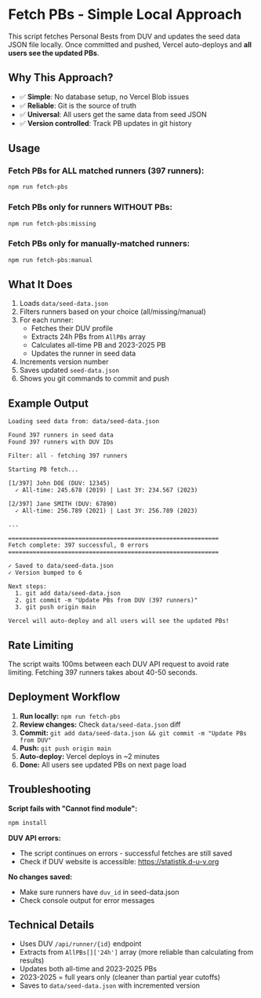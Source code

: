 # Fetch PBs - Simple Local Approach

This script fetches Personal Bests from DUV and updates the seed data JSON file locally. Once committed and pushed, Vercel auto-deploys and **all users see the updated PBs**.

## Why This Approach?

- ✅ **Simple**: No database setup, no Vercel Blob issues
- ✅ **Reliable**: Git is the source of truth
- ✅ **Universal**: All users get the same data from seed JSON
- ✅ **Version controlled**: Track PB updates in git history

## Usage

### Fetch PBs for ALL matched runners (397 runners):

```bash
npm run fetch-pbs
```

### Fetch PBs only for runners WITHOUT PBs:

```bash
npm run fetch-pbs:missing
```

### Fetch PBs only for manually-matched runners:

```bash
npm run fetch-pbs:manual
```

## What It Does

1. Loads `data/seed-data.json`
2. Filters runners based on your choice (all/missing/manual)
3. For each runner:
   - Fetches their DUV profile
   - Extracts 24h PBs from `AllPBs` array
   - Calculates all-time PB and 2023-2025 PB
   - Updates the runner in seed data
4. Increments version number
5. Saves updated `seed-data.json`
6. Shows you git commands to commit and push

## Example Output

```
Loading seed data from: data/seed-data.json

Found 397 runners in seed data
Found 397 runners with DUV IDs

Filter: all - fetching 397 runners

Starting PB fetch...

[1/397] John DOE (DUV: 12345)
  ✓ All-time: 245.678 (2019) | Last 3Y: 234.567 (2023)

[2/397] Jane SMITH (DUV: 67890)
  ✓ All-time: 256.789 (2021) | Last 3Y: 256.789 (2023)

...

============================================================
Fetch complete: 397 successful, 0 errors
============================================================

✓ Saved to data/seed-data.json
✓ Version bumped to 6

Next steps:
  1. git add data/seed-data.json
  2. git commit -m "Update PBs from DUV (397 runners)"
  3. git push origin main

Vercel will auto-deploy and all users will see the updated PBs!
```

## Rate Limiting

The script waits 100ms between each DUV API request to avoid rate limiting. Fetching 397 runners takes about 40-50 seconds.

## Deployment Workflow

1. **Run locally:** `npm run fetch-pbs`
2. **Review changes:** Check `data/seed-data.json` diff
3. **Commit:** `git add data/seed-data.json && git commit -m "Update PBs from DUV"`
4. **Push:** `git push origin main`
5. **Auto-deploy:** Vercel deploys in ~2 minutes
6. **Done:** All users see updated PBs on next page load

## Troubleshooting

**Script fails with "Cannot find module":**
```bash
npm install
```

**DUV API errors:**
- The script continues on errors - successful fetches are still saved
- Check if DUV website is accessible: https://statistik.d-u-v.org

**No changes saved:**
- Make sure runners have `duv_id` in seed-data.json
- Check console output for error messages

## Technical Details

- Uses DUV `/api/runner/{id}` endpoint
- Extracts from `AllPBs[]['24h']` array (more reliable than calculating from results)
- Updates both all-time and 2023-2025 PBs
- 2023-2025 = full years only (cleaner than partial year cutoffs)
- Saves to `data/seed-data.json` with incremented version
